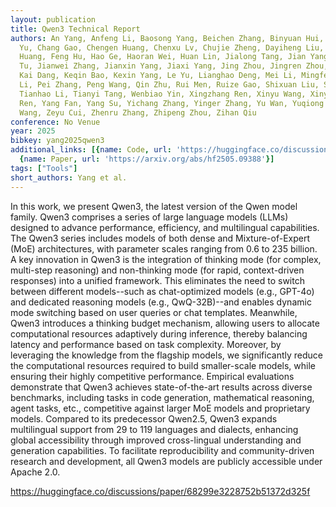 ```yaml
---
layout: publication
title: Qwen3 Technical Report
authors: An Yang, Anfeng Li, Baosong Yang, Beichen Zhang, Binyuan Hui, Bo Zheng, Bowen
  Yu, Chang Gao, Chengen Huang, Chenxu Lv, Chujie Zheng, Dayiheng Liu, Fan Zhou, Fei
  Huang, Feng Hu, Hao Ge, Haoran Wei, Huan Lin, Jialong Tang, Jian Yang, Jianhong
  Tu, Jianwei Zhang, Jianxin Yang, Jiaxi Yang, Jing Zhou, Jingren Zhou, Junyang Lin,
  Kai Dang, Keqin Bao, Kexin Yang, Le Yu, Lianghao Deng, Mei Li, Mingfeng Xue, Mingze
  Li, Pei Zhang, Peng Wang, Qin Zhu, Rui Men, Ruize Gao, Shixuan Liu, Shuang Luo,
  Tianhao Li, Tianyi Tang, Wenbiao Yin, Xingzhang Ren, Xinyu Wang, Xinyu Zhang, Xuancheng
  Ren, Yang Fan, Yang Su, Yichang Zhang, Yinger Zhang, Yu Wan, Yuqiong Liu, Zekun
  Wang, Zeyu Cui, Zhenru Zhang, Zhipeng Zhou, Zihan Qiu
conference: No Venue
year: 2025
bibkey: yang2025qwen3
additional_links: [{name: Code, url: 'https://huggingface.co/discussions/paper/68299e3228752b51372d325f'},
  {name: Paper, url: 'https://arxiv.org/abs/hf2505.09388'}]
tags: ["Tools"]
short_authors: Yang et al.
---
```

In this work, we present Qwen3, the latest version of the Qwen model family. Qwen3 comprises a series of large language models (LLMs) designed to advance performance, efficiency, and multilingual capabilities. The Qwen3 series includes models of both dense and Mixture-of-Expert (MoE) architectures, with parameter scales ranging from 0.6 to 235 billion. A key innovation in Qwen3 is the integration of thinking mode (for complex, multi-step reasoning) and non-thinking mode (for rapid, context-driven responses) into a unified framework. This eliminates the need to switch between different models--such as chat-optimized models (e.g., GPT-4o) and dedicated reasoning models (e.g., QwQ-32B)--and enables dynamic mode switching based on user queries or chat templates. Meanwhile, Qwen3 introduces a thinking budget mechanism, allowing users to allocate computational resources adaptively during inference, thereby balancing latency and performance based on task complexity. Moreover, by leveraging the knowledge from the flagship models, we significantly reduce the computational resources required to build smaller-scale models, while ensuring their highly competitive performance. Empirical evaluations demonstrate that Qwen3 achieves state-of-the-art results across diverse benchmarks, including tasks in code generation, mathematical reasoning, agent tasks, etc., competitive against larger MoE models and proprietary models. Compared to its predecessor Qwen2.5, Qwen3 expands multilingual support from 29 to 119 languages and dialects, enhancing global accessibility through improved cross-lingual understanding and generation capabilities. To facilitate reproducibility and community-driven research and development, all Qwen3 models are publicly accessible under Apache 2.0.

https://huggingface.co/discussions/paper/68299e3228752b51372d325f
